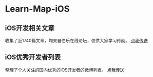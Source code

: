 # Learn-Map-iOS

## iOS开发相关文章

收集了近1740篇文章，均来自伯乐在线论坛，仅供大家学习传阅。
[点我传送](https://github.com/DreamerWinston/Learn-Map-iOS/blob/master/ios_jobbole_post_list.md)

## iOS优秀开发者列表

整理了个人关注的国内优秀的iOS开发者的微博列表。
[点我传送](https://github.com/DreamerWinston/Learn-Map-iOS/blob/master/iOS_Excellent_Developer_list.md)

